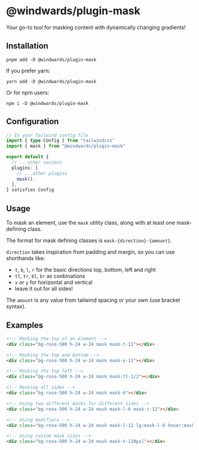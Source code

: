 # @windwards/plugin-mask
Your go-to tool for masking content with dynamically changing gradients!

## Installation

```shell
pnpm add -D @windwards/plugin-mask
```
If you prefer yarn:
```shell
yarn add -D @windwards/plugin-mask
```
Or for npm users:
```shell
npm i -D @windwards/plugin-mask
```

## Configuration
```typescript
// In your Tailwind config file
import { type Config } from "tailwindcss"
import { mask } from "@windwards/plugin-mask"

export default {
  // ...other secions
  plugins: [
    // ...other plugins
    mask(),
  ],
} satisfies Config

```

## Usage

To mask an element, use the `mask` utility class, along with at least one mask-defining class.

The format for mask defining classes is `mask-{direction}-{amount}`.

`direction` takes inspiration from padding and margin, so you can use shorthands like:
- `t`, `b`, `l`, `r` for the basic directions top, bottom, left and right
- `tl`, `tr`, `bl`, `br` as conbinations
- `x` or `y` for horizontal and vertical
- leave it out for all sides!

The `amount` is any value from tailwind spacing or your own (use bracket syntax).

## Examples

```html
<!-- Masking the top of an element -->
<div class="bg-rose-500 h-24 w-24 mask mask-t-12"></div>

<!-- Masking the top and bottom -->
<div class="bg-rose-500 h-24 w-24 mask mask-x-12"></div>

<!-- Masking the top left -->
<div class="bg-rose-500 h-24 w-24 mask mask-tl-1/2"></div>

<!-- Masking all sides -->
<div class="bg-rose-500 h-24 w-24 mask mask-6"></div>

<!-- Using two different masks for different sides -->
<div class="bg-rose-500 h-24 w-24 mask mask-l-6 mask-r-12"></div>

<!-- Using modifiers -->
<div class="bg-rose-500 h-24 w-24 mask mask-l-12 lg:mask-l-6 hover:mask-none"></div>

<!-- Using custom mask sizes -->
<div class="bg-rose-500 h-24 w-24 mask mask-t-[20px]"></div>
```
